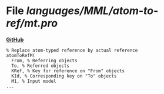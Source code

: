 # File _languages/MML/atom-to-ref/mt.pro_
**[GitHub](https://github.com/softlang/yas/blob/master/languages/MML/atom-to-ref/mt.pro)**
```
% Replace atom-typed reference by actual reference
atomToRefM(
  From, % Referring objects
  To, % Referred objects
  KRef, % Key for reference on "From" objects
  KId, % Corresponding key on "To" objects
  M1, % Input model
...
```
